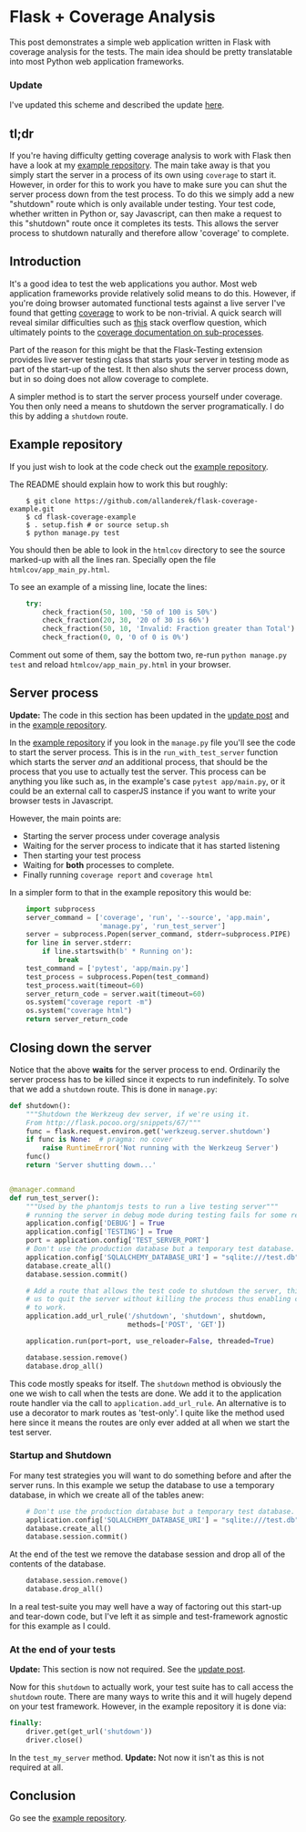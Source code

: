 <!--
.. title: Flask + Coverage Analysis
.. slug: flask-+-coverage-analysis
.. date: 2016-01-25 15:20:50 UTC
.. tags: python, selenium, testing, coverage
.. category:
.. link:
.. description:
.. type: text
-->

# Flask + Coverage Analysis

This post demonstrates a simple web application written in Flask with coverage
analysis for the tests. The main idea should be pretty translatable into most
Python web application frameworks.

### Update

I've updated this scheme and described the update [here](link://slug/update-flask+coverage).

## tl;dr

If you're having difficulty getting coverage analysis to work with Flask then
have a look at my [example repository](https://github.com/allanderek/flask-coverage-example).
The main take away is that you simply start the server in a process of its own
using `coverage` to start it. However, in order for this to work you have to
make sure you can shut the server process down from the test process. To do this
we simply add a new "shutdown" route which is only available under testing. Your
test code, whether written in Python or, say Javascript, can then make a request
to this "shutdown" route once it completes its tests. This allows the server
process to shutdown naturally and therefore allow 'coverage' to complete.

## Introduction

It's a good idea to test the web applications you author. Most web application
frameworks provide relatively solid means to do this. However, if you're doing
browser automated functional tests against a live server I've found that getting
[coverage](https://pypi.python.org/pypi/coverage) to work to be non-trivial. A quick search will reveal similar
difficulties such as [this](http://stackoverflow.com/questions/23745370/setting-up-coverage-py-with-flask)
stack overflow question, which ultimately points to the [coverage documentation
on sub-processes](http://coverage.readthedocs.org/en/latest/subprocess.html).

Part of the reason for this might be that the Flask-Testing extension provides
live server testing class that starts your server in testing mode as part of
the start-up of the test. It then also shuts the server process down, but in
so doing does not allow coverage to complete.

A simpler method is to start the server process yourself under coverage. You
then only need a means to shutdown the server programatically. I do this by
adding a `shutdown` route.

<!-- TEASER_END -->

## Example repository

If you just wish to look at the code check out the
[example repository](https://github.com/allanderek/flask-coverage-example).

The README should explain how to work this but roughly:

```shell
    $ git clone https://github.com/allanderek/flask-coverage-example.git
    $ cd flask-coverage-example
    $ . setup.fish # or source setup.sh
    $ python manage.py test
```

You should then be able to look in the `htmlcov` directory to see the source
marked-up with all the lines ran. Specially open the file
`htmlcov/app_main_py.html`.

To see an example of a missing line, locate the lines:

```python
    try:
        check_fraction(50, 100, '50 of 100 is 50%')
        check_fraction(20, 30, '20 of 30 is 66%')
        check_fraction(50, 10, 'Invalid: Fraction greater than Total')
        check_fraction(0, 0, '0 of 0 is 0%')
```

Comment out some of them, say the bottom two, re-run `python manage.py test`
and reload `htmlcov/app_main_py.html` in your browser.

## Server process

**Update:** The code in this section has been updated in the
[update post](link://slug/update-flask+coverage) and in the
[example repository](https://github.com/allanderek/flask-coverage-example).

In the [example repository](https://github.com/allanderek/flask-coverage-example)
if you look in the `manage.py` file you'll see the code to start the server
process. This is in the `run_with_test_server` function which starts the server
*and* an additional process, that should be the process that you use to actually
test the server. This process can be anything you like such as, in the example's
case `pytest app/main.py`, or it could be an external call to casperJS
instance if you want to write your browser tests in Javascript.

However, the main points are:

  * Starting the server process under coverage analysis
  * Waiting for the server process to indicate that it has started listening
  * Then starting your test process
  * Waiting for **both** processes to complete.
  * Finally running `coverage report` and `coverage html`

In a simpler form to that in the example repository this would be:

```python
    import subprocess
    server_command = ['coverage', 'run', '--source', 'app.main',
                      'manage.py', 'run_test_server']
    server = subprocess.Popen(server_command, stderr=subprocess.PIPE)
    for line in server.stderr:
        if line.startswith(b' * Running on'):
            break
    test_command = ['pytest', 'app/main.py']
    test_process = subprocess.Popen(test_command)
    test_process.wait(timeout=60)
    server_return_code = server.wait(timeout=60)
    os.system("coverage report -m")
    os.system("coverage html")
    return server_return_code
```

## Closing down the server

Notice that the above **waits** for the server process to end. Ordinarily the
server process has to be killed since it expects to run indefinitely. To solve
that we add a `shutdown` route. This is done in `manage.py`:


```python
def shutdown():
    """Shutdown the Werkzeug dev server, if we're using it.
    From http://flask.pocoo.org/snippets/67/"""
    func = flask.request.environ.get('werkzeug.server.shutdown')
    if func is None:  # pragma: no cover
        raise RuntimeError('Not running with the Werkzeug Server')
    func()
    return 'Server shutting down...'


@manager.command
def run_test_server():
    """Used by the phantomjs tests to run a live testing server"""
    # running the server in debug mode during testing fails for some reason
    application.config['DEBUG'] = True
    application.config['TESTING'] = True
    port = application.config['TEST_SERVER_PORT']
    # Don't use the production database but a temporary test database.
    application.config['SQLALCHEMY_DATABASE_URI'] = "sqlite:///test.db"
    database.create_all()
    database.session.commit()

    # Add a route that allows the test code to shutdown the server, this allows
    # us to quit the server without killing the process thus enabling coverage
    # to work.
    application.add_url_rule('/shutdown', 'shutdown', shutdown,
                             methods=['POST', 'GET'])

    application.run(port=port, use_reloader=False, threaded=True)

    database.session.remove()
    database.drop_all()
```

This code mostly speaks for itself. The `shutdown` method is obviously the one
we wish to call when the tests are done. We add it to the application route
handler via the call to `application.add_url_rule`. An alternative is to use a
decorator to mark routes as 'test-only'. I quite like the method used here since
it means the routes are only ever added at all when we start the test server.

### Startup and Shutdown

For many test strategies you will want to do something before and after the
server runs. In this example we setup the database to use a temporary database,
in which we create all of the tables anew:

```python
    # Don't use the production database but a temporary test database.
    application.config['SQLALCHEMY_DATABASE_URI'] = "sqlite:///test.db"
    database.create_all()
    database.session.commit()
```

At the end of the test we remove the database session and drop all of the
contents of the database.

```python
    database.session.remove()
    database.drop_all()
```

In a real test-suite you may well have a way of factoring out this start-up and
tear-down code, but I've left it as simple and test-framework agnostic for this
example as I could.

### At the end of your tests

**Update:** This section is now not required. See the
[update post](link://slug/update-flask+coverage).

Now for this `shutdown` to actually work, your test suite has to call access
the `shutdown` route. There are many ways to write this and it will hugely
depend on your test framework. However, in the example repository it is done
via:

```python
finally:
    driver.get(get_url('shutdown'))
    driver.close()
```

In the `test_my_server` method. **Update:** Not now it isn't as this is not
required at all.

## Conclusion

Go see the [example repository](https://github.com/allanderek/flask-coverage-example).
